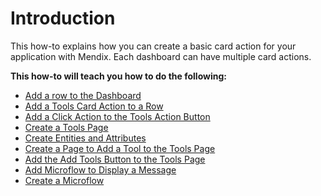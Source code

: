 # Introduction

This how-to explains how you can create a basic card action for your application with Mendix. Each dashboard can have multiple card actions.

**This how-to will teach you how to do the following:**

-   [Add a row to the Dashboard](add_a_row_to_the_dashboard.html#)
-   [Add a Tools Card Action to a Row](add_card_action_to_a_row.html#)
-   [Add a Click Action to the Tools Action Button](add_an_action_to_the_action_button.html#)
-   [Create a Tools Page](create_a_page.html#)
-   [Create Entities and Attributes](creating_entities_and_attributes.html#)
-   [Create a Page to Add a Tool to the Tools Page](create_page_to_add_a_tool_to_the_tools_page.html#)
-   [Add the Add Tools Button to the Tools Page](add_the_add_tools_button_to_the_tools_page.html#)
-   [Add Microflow to Display a Message](create_the_add_microflow.html#)
-   [Create a Microflow](create_a_microflow.html#)

